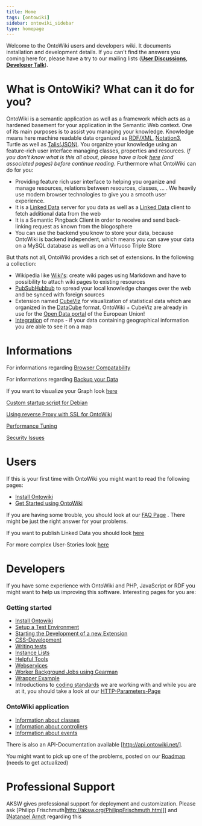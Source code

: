 ```yaml
---
title: Home
tags: [ontowiki]
sidebar: ontowiki_sidebar
type: homepage
---
```

Welcome to the OntoWiki users and developers wiki. It documents installation and development details. If you can't find the answers you coming here for, please have a try to our mailing lists ([**User Discussions**](http://groups.google.com/group/ontowiki-user), [**Developer Talk**](http://lists.informatik.uni-leipzig.de/mailman/listinfo/ontowiki-dev)).

# What is OntoWiki? What can it do for you?

OntoWiki is a semantic application as well as a framework which acts as a hardened basement for your application in the Semantic Web context. One of its main purposes is to assist you managing your knowledge. Knowledge means here machine readable data organized as [RDF/XML](http://en.wikipedia.org/wiki/RDF/XML), [Notation3](http://en.wikipedia.org/wiki/Notation3), Turtle as well as [Talis(JSON)](http://docs.api.talis.com/platform-api/output-types/rdf-json). You organize your knowledge using an feature-rich user interface managing classes, properties and resources. *If you don't know what is this all about, please have a look [here](http://en.wikipedia.org/wiki/Semantic_Web) (and associated pages) before continue reading*. Furthermore what OntoWiki can do for you:
* Providing feature rich user interface to helping you organize and manage resources, relations between resources, classes, ... . We heavily use modern browser technologies to give you a smooth user experience.
* It is a [Linked Data](http://www.w3.org/standards/semanticweb/data) server for you data as well as a [Linked Data](http://www.w3.org/standards/semanticweb/data) client to fetch additional data from the web
* It is a Semantic Pingback Client in order to receive and send back-linking request as known from the blogosphere
* You can use the backend you know to store your data, because OntoWiki is backend independent, which means you can save your data on a MySQL database as well as on a Virtuoso Triple Store

But thats not all, OntoWiki provides a rich set of extensions. In the following a collection:
* Wikipedia like [Wiki's](https://github.com/AKSW/article.ontowiki/wiki): create wiki pages using Markdown and have to possibility to attach wiki pages to existing resources
* [PubSubHubbub](https://github.com/AKSW/pubsub.ontowiki#pubsubontowiki) to spread your local knowledge changes over the web and be synced with foreign sources
* Extension named [CubeViz](https://github.com/AKSW/cubeviz.ontowiki/wiki) for visualization of statistical data which are organized in the [DataCube](http://www.w3.org/TR/vocab-data-cube/) format. OntoWiki + CubeViz are already in use for the [Open Data portal](http://open-data.europa.eu/en/apps) of the European Union!
* [Integration](https://github.com/AKSW/map.ontowiki) of maps - if your data containing geographical information you are able to see it on a map

# Informations

For informations regarding [Browser Compatability](ontowiki_Browser-Compatibility)

For informations regarding [Backup your Data](ontowiki_Backup-your-data)

If you want to visualize your Graph look [here](ontowiki_Graph-Visualization)

[Custom startup script for Debian](ontowiki_Custom-startup-script-for-Debian)

[Using reverse Proxy with SSL for OntoWiki](ontowiki_OntoWiki-behind-a-reverseProxy-(with-SSL))

[Performance Tuning](ontowiki_Performance-Tuning)

[Security Issues](ontowiki_SecurityIssues)



# Users

If this is your first time with OntoWiki you might want to read the following pages:
* [Install Ontowiki](ontowiki_Install-Ontowiki)
* [Get Started using OntoWiki](ontowiki_Getting-Started-Users)

If you are having some trouble, you should look at our [FAQ Page](ontowiki_FAQ) . There might be just the right answer for your problems.

If you want to publish Linked Data you should look [here](ontowiki_LinkedData)

For more complex User-Stories look [here](ontowiki_User-Stories)

# Developers

If you have some experience with OntoWiki and PHP, JavaScript or RDF you might want to help us improving this software. Interesting pages for you are:

### Getting started
* [Install Ontowiki](ontowiki_Install-Ontowiki)
* [Setup a Test Environment](ontowiki_PHPUnit)
* [Starting the Development of a new Extension](ontowiki_Extensions)
* [CSS-Development](ontowiki_CSS-Development)
* [Writing tests](ontowiki_OntoWiki-Testing-Guide)
* [Instance Lists](ontowiki_Instance-Lists)
* [Helpful Tools](ontowiki_Tools)
* [Webservices](ontowiki_Webservices)
* [Worker Background Jobs using Gearman](ontowiki_Worker:-Background-jobs-using-Gearman)
* [Wrapper Example](ontowiki_Wrapper-Example)
* Introductions to [coding standards](ontowiki_Coding-Standards) we are working with and while you are at it, you should take a look at our [HTTP-Parameters-Page](ontowiki_HTTP-Parameters)

### OntoWiki application
* [Information about classes](ontowiki_Classes)
* [Information about controllers](ontowiki_Controllers)
* [Information about events](ontowiki_Events)

There is also an API-Documentation available [http://api.ontowiki.net/].

You might want to pick up one of the problems, posted on our [Roadmap](ontowiki_Roadmap) (needs to get actualized)

# Professional Support
AKSW gives professional support for deployment and customization. Please ask [Philipp Frischmuth|http://aksw.org/PhilippFrischmuth.html]] and [[Natanael Arndt](ontowiki_http://aksw.org/NatanaelArndt.html) regarding this
